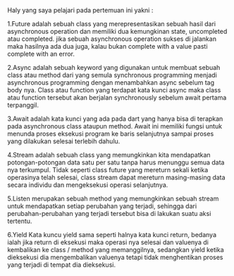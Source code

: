 Haly yang saya pelajari pada pertemuan ini yakni :

1.Future adalah sebuah class yang merepresentasikan sebuah hasil dari asynchronous operation dan memiliki dua kemungkinan state, uncompleted atau completed. jika sebuah asynchronous operation sukses di jalankan maka hasilnya ada dua juga, kalau bukan complete with a value pasti complete with an error.

2.Async adalah sebuah keyword yang digunakan untuk membuat sebuah class atau method dari yang semula synchronous programming menjadi asynchronous programming dengan menambahkan async sebelum tag body nya. Class atau function yang terdapat kata kunci async maka class atau function tersebut akan berjalan synchronously sebelum await pertama terpanggil.

3.Await adalah kata kunci yang ada pada dart yang hanya bisa di terapkan pada asynchronous class ataupun method. Await ini memiliki fungsi untuk menunda proses eksekusi program ke baris selanjutnya sampai proses yang dilakukan selesai terlebih dahulu.

4.Stream adalah sebuah class yang memungkinkan kita mendapatkan potongan-potongan data satu per satu tanpa harus menunggu semua data nya terkumpul. Tidak seperti class future yang mereturn sekali ketika operasinya telah selesai, class stream dapat mereturn masing-masing data secara individu dan mengeksekusi operasi selanjutnya.

5.Listen merupakan sebuah method yang memungkinkan sebuah stream untuk mendapatkan setiap perubahan yang terjadi, sehingga dari perubahan-perubahan yang terjadi tersebut bisa di lakukan suatu aksi tertentu.

6.Yield Kata kuncu yield sama seperti halnya kata kunci return, bedanya ialah jika return di eksekusi maka operasi nya selesai dan valuenya di kembalikan ke class / method yang memanggilnya, sedangkan yield ketika dieksekusi dia mengembalikan valuenya tetapi tidak menghentikan proses yang terjadi di tempat dia dieksekusi.
